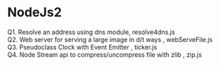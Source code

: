 # NodeJs2

Q1. Resolve an address using dns module, resolve4dns.js  
Q2. Web server for serving a large image in d/t ways , webServeFile.js  
Q3. Pseudoclass Clock with Event Emitter , ticker.js  
Q4. Node Stream api to compress/uncompress file with zlib , zip.js  
